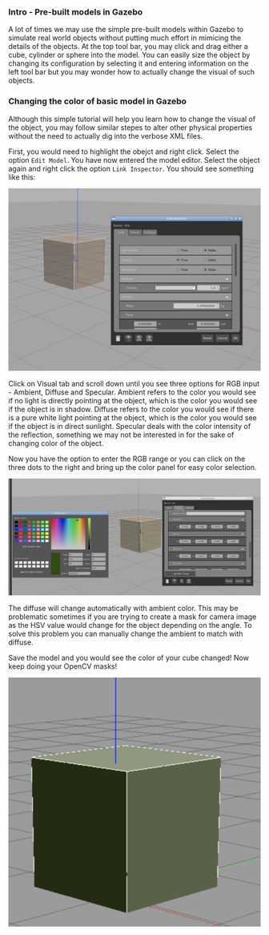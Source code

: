 ### Intro - Pre-built models in Gazebo

A lot of times we may use the simple pre-built models within Gazebo to simulate real world objects without putting much effort in mimicing the details of the objects.
At the top tool bar, you may click and drag either a cube, cylinder or sphere into the model. You can easily size the object by changing its configuration by selecting 
it and entering information on the left tool bar but you may wonder how to actually change the visual of such objects.

### Changing the color of basic model in Gazebo

Although this simple tutorial will help you learn how to change the visual of the object, you may follow similar stepes to alter other physical properties without the 
need to actually dig into the verbose XML files.

First, you would need to highlight the obejct and right click. Select the option `Edit Model`. You have now entered the model editor. Select the object again and right click
the option `Link Inspector`. You should see something like this:

![alt text](/images/LinkInspector.png?raw=true)

Click on Visual tab and scroll down until you see three options for RGB input - Ambient, Diffuse and Specular. Ambient refers to the color you would see if no light is
directly pointing at the object, which is the color you would see if the object is in shadow. Diffuse refers to the color you would see if there is a pure white light
pointing at the object, which is the color you would see if the object is in direct sunlight. Specular deals with the color intensity of the reflection, something we may
not be interested in for the sake of changing color of the object. 

Now you have the option to enter the RGB range or you can click on the three dots to the right and bring up the color panel for easy color selection.

![alt text](/images/ChangeVisual.png?raw=true)

The diffuse will change automatically with ambient color. This may be problematic sometimes if you are trying to create a mask for camera image as the HSV value would
change for the object depending on the angle. To solve this problem you can manually change the ambient to match with diffuse.

Save the model and you would see the color of your cube changed! Now keep doing your OpenCV masks!

![alt text](/images/ColorChangedObject.png?raw=true)
